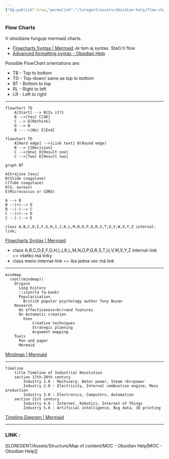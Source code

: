 ```yaml
---
{"dg-publish":true,"permalink":"/loregent/assets/obsidian-help/flow-charts/"}
---
```



### Flow Charts

V obsidiane funguje mermaid charts.
- [Flowcharts Syntax | Mermaid](https://mermaid.js.org/syntax/flowchart.html) Je tam aj syntax. Stačí ti flow
- [Advanced formatting syntax - Obsidian Help](https://help.obsidian.md/Editing+and+formatting/Advanced+formatting+syntax#Linking+files+in+a+diagram)

Possible FlowChart orientations are:

- TB - Top to bottom
- TD - Top-down/ same as top to bottom
- BT - Bottom to top
- RL - Right to left
- LR - Left to right

---

```mermaid
flowchart TD
    A[Start] --> B{Is it?}
    B -->|Yes| C[OK]
    C --> D[Rethink]
    D --> B
    B ---->|No| E[End]

```

```mermaid
flowchart TD
    A[Hard edge] -->|Link text| B(Round edge)
    B --> C{Decision}
    C -->|One| D[Result one]
    C -->|Two| E[Result two]

```

```mermaid
graph BT

A[krajina času]
B(Slide coagulase)
C(Tube coagulase)
D(S. aureus)
E(Micrococcus or CONS)

A --> B
B --(+)--> D
B --(-)--> C
C --(+)--> D
C --(-)--> E

class A,B,C,D,E,F,G,H,I,J,K,L,M,N,O,P,Q,R,S,T,U,V,W,X,Y,Z internal-link;
```

[Flowcharts Syntax | Mermaid](https://mermaid.js.org/syntax/flowchart.html) 
- class A,B,C,D,E,F,G,H,I,J,K,L,M,N,O,P,Q,R,S,T,U,V,W,X,Y,Z internal-link == všetko má linky
- class meno internal-link == iba jedna vec má link

---

```mermaid
mindmap
  root((mindmap))
    Origins
      Long history
      ::icon(fa fa-book)
      Popularisation
        British popular psychology author Tony Buzan
    Research
      On effectiveness<br/>and features
      On Automatic creation
        Uses
            Creative techniques
            Strategic planning
            Argument mapping
    Tools
      Pen and paper
      Mermaid

```
[Mindmap | Mermaid](https://mermaid.js.org/syntax/mindmap.html)

---

```mermaid
timeline
    title Timeline of Industrial Revolution
    section 17th-20th century
        Industry 1.0 : Machinery, Water power, Steam <br>power
        Industry 2.0 : Electricity, Internal combustion engine, Mass production
        Industry 3.0 : Electronics, Computers, Automation
    section 21st century
        Industry 4.0 : Internet, Robotics, Internet of Things
        Industry 5.0 : Artificial intelligence, Big data, 3D printing

```
[Timeline Diagram | Mermaid](https://mermaid.js.org/syntax/timeline.html)

---

### LINK : 
[[LOREGENT/Assets/Structure/Map of content/MOC - Obsidian Help\|MOC - Obsidian Help]]